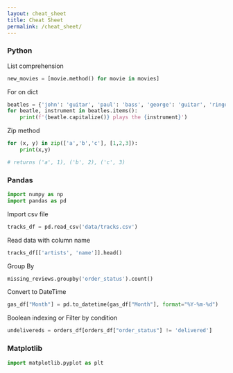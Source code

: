 ```yaml
---
layout: cheat_sheet
title: Cheat Sheet
permalink: /cheat_sheet/
---
```


### Python

List comprehension

```python
new_movies = [movie.method() for movie in movies]
```

For on dict

```python
beatles = {'john': 'guitar', 'paul': 'bass', 'george': 'guitar', 'ringo': 'drum'}
for beatle, instrument in beatles.items():
    print(f'{beatle.capitalize()} plays the {instrument}')
```

Zip method

```python
for (x, y) in zip(['a','b','c'], [1,2,3]):
    print(x,y)

# returns ('a', 1), ('b', 2), ('c', 3)
```

### Pandas

```python
import numpy as np
import pandas as pd
```

Import csv file

```python
tracks_df = pd.read_csv('data/tracks.csv')
```

Read data with column name

```python
tracks_df[['artists', 'name']].head()
```

Group By

```python
missing_reviews.groupby('order_status').count()
```

Convert to DateTime

```python
gas_df["Month"] = pd.to_datetime(gas_df["Month"], format="%Y-%m-%d")
```

Boolean indexing or Filter by condition

```python
undelivereds = orders_df[orders_df["order_status"] != 'delivered']
```

### Matplotlib

```python
import matplotlib.pyplot as plt
```
